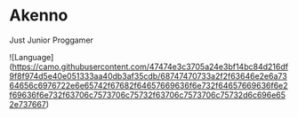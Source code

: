 # Akenno

Just Junior Proggamer


![Language]
(https://camo.githubusercontent.com/47474e3c3705a24e3bf14bc84d216df9f8f974d5e40e051333aa40db3af35cdb/68747470733a2f2f63646e2e6a7364656c6976722e6e65742f67682f64657669636f6e732f64657669636f6e2f69636f6e732f63706c7573706c75732f63706c7573706c75732d6c696e652e737667)

